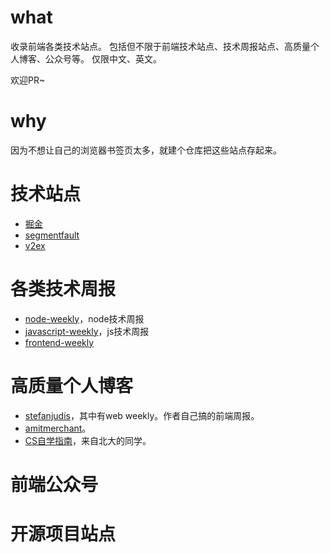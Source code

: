 # what

收录前端各类技术站点。
包括但不限于前端技术站点、技术周报站点、高质量个人博客、公众号等。
仅限中文、英文。

欢迎PR~

# why

因为不想让自己的浏览器书签页太多，就建个仓库把这些站点存起来。

# 技术站点

- [掘金](https://juejin.cn/)
- [segmentfault](https://segmentfault.com/)
- [v2ex](https://www.v2ex.com/)

# 各类技术周报

- [node-weekly](https://nodeweekly.com/)，node技术周报
- [javascript-weekly](https://javascriptweekly.com/)，js技术周报
- [frontend-weekly](https://frontender-ua.medium.com/)

# 高质量个人博客

- [stefanjudis](https://www.stefanjudis.com/)，其中有web weekly。作者自己搞的前端周报。
- [amitmerchant](https://www.amitmerchant.com/posts/javascript/)。
- [CS自学指南](https://csdiy.wiki/)，来自北大的同学。

# 前端公众号

# 开源项目站点

